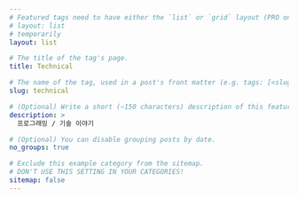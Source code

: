 ```yaml
---
# Featured tags need to have either the `list` or `grid` layout (PRO only).
# layout: list
# temporarily
layout: list

# The title of the tag's page.
title: Technical

# The name of the tag, used in a post's front matter (e.g. tags: [<slug>]).
slug: technical

# (Optional) Write a short (~150 characters) description of this featured tag.
description: >
  프로그래밍 / 기술 이야기

# (Optional) You can disable grouping posts by date.
no_groups: true

# Exclude this example category from the sitemap.
# DON'T USE THIS SETTING IN YOUR CATEGORIES!
sitemap: false
---
```


